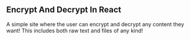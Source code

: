 ## Encrypt And Decrypt In React
A simple site where the user can encrypt and decrypt any content they want! This includes both raw text and files of any kind!